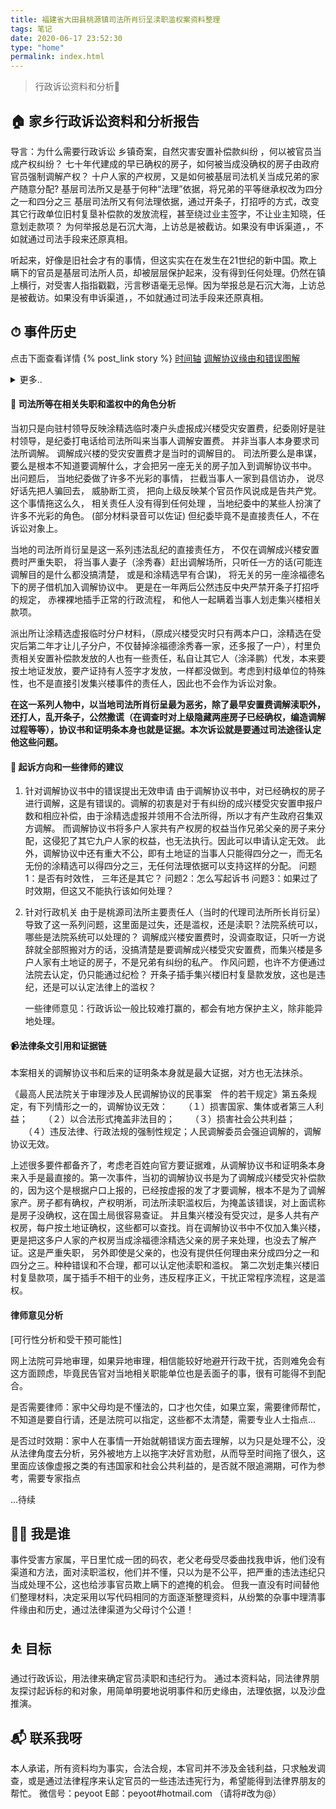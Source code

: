 ```yaml
---
title: 福建省大田县桃源镇司法所肖衍呈渎职滥权案资料整理
tags: 笔记
date: 2020-06-17 23:52:30
type: "home"
permalink: index.html
---
```

> 行政诉讼资料和分析🤝

## 🏠 家乡行政诉讼资料和分析报告
导言：为什么需要行政诉讼
    乡镇奇案，自然灾害安置补偿款纠纷 ，何以被官员当成产权纠纷？
    七十年代建成的早已确权的房子，如何被当成没确权的房子由政府官员强制调解产权？
    十户人家的产权房，又是如何被基层司法机关当成兄弟的家产随意分配?
    基层司法所又是基于何种“法理”依据，将兄弟的平等继承权改为四分之一和四分之三
    基层司法所又有何法理依据，通过开条子，打招呼的方式，改变其它行政单位旧村复垦补偿款的发放流程，甚至绕过业主签字，不让业主知晓，任意划走款项？
    为何举报总是石沉大海，上访总是被截访。如果没有申诉渠道，，不如就通过司法手段来还原真相。

听起来，好像是旧社会才有的事情，但这实实在在发生在21世纪的新中国。欺上瞒下的官员是基层司法所人员，却被层层保护起来，没有得到任何处理。仍然在镇上横行，对受害人指指戳戳，污言秽语毫无忌惮。因为举报总是石沉大海，上访总是被截访。如果没有申诉渠道，，不如就通过司法手段来还原真相。

## ⏱ 事件历史

点击下面查看详情
{% post_link story %}
[时间轴](https://peyoot.github.io/home_administrative_suit/static/time-line-history.html)
[调解协议缘由和错误图解](https://peyoot.github.io/home_administrative_suit/static/apportion.html)

<details>
<summary>更多..</summary>
<pre>
   待续..
</pre>

[原举报资料](https://peyoot.github.io/home_administrative_suit/static/2019-realname-report.pdf)

</details>


#### 👨 司法所等在相关失职和滥权中的角色分析

当初只是向驻村领导反映涂精选临时凑户头虚报成兴楼受灾安置费，纪委刚好是驻村领导，是纪委打电话给司法所叫来当事人调解安置费。 并非当事人本身要求司法所调解。 调解成兴楼的受灾安置费才是当时的调解目的。 司法所要么是串谋，要么是根本不知道要调解什么，才会把另一座无关的房子加入到调解协议书中。 出问题后， 当地纪委做了许多不光彩的事情， 拦截当事人一家到县信访办， 说尽好话先把人骗回去， 威胁断工资， 把向上级反映某个官员作风说成是告共产党。 这个事情拖这么久， 相关责任人没有得到任何处理 ，当地纪委中的某些人扮演了许多不光彩的角色。 (部分材料录音可以佐证) 但纪委毕竟不是直接责任人，不在诉讼对象上。

当地的司法所肖衍呈是这一系列违法乱纪的直接责任方， 不仅在调解成兴楼安置费时严重失职， 将当事人妻子（涂秀春）赶出调解场所，只听任一方的话(可能连调解目的是什么都没搞清楚， 或是和涂精选早有合谋)， 将无关的另一座涂福德名下的房子借机加入调解协议中。 更是在一年两后公然违反中央严禁开条子打招呼的规定， 赤裸裸地插手正常的行政流程， 和他人一起瞒着当事人划走集兴楼相关款项。

派出所让涂精选虚报临时分户材料，（原成兴楼受灾时只有两本户口，涂精选在受灾后第二年才让儿子分户，不仅替掉涂福德涂秀春一家，还多报了一户），村里负责相关安置补偿款发放的人也有一些责任，私自让其它人（涂泽鹏）代发，本来要按土地证发放，要产证持有人签字才发放，一样都没做到。考虑到村级单位的特殊性，也不是直接引发集兴楼事件的责任人，因此也不会作为诉讼对象。

**在这一系列人物中，以当地司法所肖衍呈最为恶劣，除了最早安置费调解渎职外，还打人，乱开条子，公然撒谎（在调查时对上级隐藏两座房子已经确权，编造调解过程等等），协议书和证明条本身也就是证据。本次诉讼就是要通过司法途径认定他这些问题。**

#### 🍒 起诉方向和一些律师的建议

1. 针对调解协议书中的错误提出无效申请
   由于调解协议书中，对已经确权的房子进行调解，这是有错误的。调解的初衷是对于有纠纷的成兴楼受灾安置申报户数和相应补偿，由于涂精选虚报并领用不合法所得，所以才有产生政府召集双方调解。
   而调解协议书将多户人家共有产权房的权益当作兄弟父亲的房子来分配，这侵犯了其它九户人家的权益，也无法执行。因此可以申请认定无效。
   此外，调解协议中还有重大不公，即有土地证的当事人只能得四分之一，而无名无份的涂精选可以得四分之三，无任何法理依据可以支持这样的分配。
   问题1：是否有时效性， 三年还是其它？
   问题2：怎么写起诉书
   问题3：如果过了时效期，但这又不能执行该如何处理？

2. 针对行政机关
   由于是桃源司法所主要责任人（当时的代理司法所所长肖衍呈）导致了这一系列问题，这里面是过失，还是滥权，还是渎职？法院系统可以，哪些是法院系统可以处理的？
   调解成兴楼安置费时，没调查取证，只听一方说辞就全部照搬对方的话，没搞清楚是要调解成兴楼受灾安置费，而集兴楼是多户人家有土地证的房子，不是兄弟有纠纷的私产。
   作风问题，也许不方便通过法院去认定，仍只能通过纪检？
   开条子插手集兴楼旧村复垦款发放，这也是违纪，还是可以认定法律上的滥权？

   一些律师意见：行政诉讼一般比较难打赢的，都会有地方保护主义，除非能异地处理。
   



#### 📹法律条文引用和证据链

本案相关的调解协议书和后来的证明条本身就是最大证据，对方也无法抹杀。

《最高人民法院关于审理涉及人民调解协议的民事案　件的若干规定》第五条规定，有下列情形之一的，调解协议无效：
　　（１）损害国家、集体或者第三人利益；
　　（２）以合法形式掩盖非法目的；
　　（３）损害社会公共利益；
　　（４）违反法律、行政法规的强制性规定；人民调解委员会强迫调解的，调解协议无效。

上述很多要件都备齐了，考虑老百姓向官方要证据难，从调解协议书和证明条本身来入手是最直接的。第一次事件，当初的调解协议书是为了调解成兴楼受灾补偿款的，因为这个是根据户口上报的，已经按虚报的发了才要调解，根本不是为了调解家产。房子都有确权，产权明淅，司法所渎职滥权后，为掩盖该错误，对上面谎称是房子没确权，这在国土局很容易查证。 并且集兴楼没有受灾过，是多人共有产权房，每户按土地证确权，这些都可以查找。肖在调解协议书中不仅加入集兴楼，更是把这多户人家的产权房当成涂福德涂精选父亲的房子来处理，也没去了解产证。这是严重失职， 另外即使是父亲的，也没有提供任何理由来分成四分之一和四分之三。种种错误和不合理，都可以认定他渎职和滥权。 第二次划走集兴楼旧村复垦款项，属于插手不相干的业务，违反程序正义，干扰正常程序流程，这是滥权。

#### 律师意见分析


[可行性分析和受干预可能性]

网上法院可异地审理，如果异地审理，相信能较好地避开行政干扰，否则难免会有这方面顾虑，毕竟民告官对当地相关职能单位也是丢面子的事，很有可能得不到配合。

是否需要律师：家中父母均是不懂法的，口才也欠佳，如果立案，需要律师帮忙，不知道是要自行请，还是法院可以指定，这些都不太清楚，需要专业人士指点...

是否过时效期：家中人在事情一开始就朝错误方面去理解，以为只是处理不公，没从法律角度去分析，另外被地方上以拖字决好言劝慰，从而导至时间拖了很久，这里面应该像虚报之类的有违国家和社会公共利益的，是否就不限追溯期，可作为参考，需要专家指点


...待续



## 👨‍💻 我是谁
事件受害方家属，平日里忙成一团的码农，老父老母受尽委曲找我申诉，他们没有渠道和方法，面对渎职滥权，他们并不懂，只以为是不公平，把严重的违法违纪只当成处理不公，这也给涉事官员欺上瞒下的遮掩的机会。 但我一直没有时间替他们整理材料，决定采用以写代码相同的方面逐渐整理资料，从纷繁的杂事中理清事件缘由和历史，通过法律渠道为父母讨个公道！

## ⛹ 目标
通过行政诉讼，用法律来确定官员渎职和违纪行为。
通过本资料站，同法律界朋友探讨起诉标的和对象，用简单明要地说明事件和历史缘由，法理依据，以及沙盘推演。

## 📬 联系我呀
本人承诺，所有资料均为事实，合法合规，本官司并不涉及金钱利益，只求触发调查，或是通过法律程序来认定官员的一些违法违宪行为，希望能得到法律界朋友的帮忙。
微信号：peyoot 
E邮：peyoot#hotmail.com （请将#改为@）